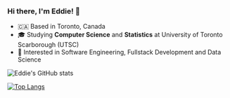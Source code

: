 ### Hi there, I'm Eddie! 👋

- :canada: Based in Toronto, Canada
- 🎓 Studying **Computer Science** and **Statistics** at University of Toronto Scarborough (UTSC)
- 👀 Interested in Software Engineering, Fullstack Development and Data Science

![Eddie's GitHub stats](https://github-readme-stats.vercel.app/api?username=eshinhw&show_icons=true)

[![Top Langs](https://github-readme-stats.vercel.app/api/top-langs/?username=eshinhw&langs_count=10)](https://github.com/anuraghazra/github-readme-stats)

